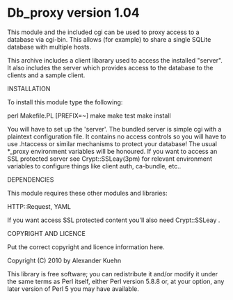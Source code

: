 Db_proxy version 1.04
=====================

This module and the included cgi can be used to proxy access to a database
via cgi-bin. This allows (for example) to share a single SQLite database
with multiple hosts.

This archive includes a client libarary used to access the installed
"server". It also includes the server which provides access to the database
to the clients and a sample client.

INSTALLATION

To install this module type the following:

   perl Makefile.PL [PREFIX=~]
   make
   make test
   make install

You will have to set up the 'server'. The bundled server is simple cgi with a 
plaintext configuration file. It contains no access controls so you will have
to use .htaccess or similar mechanisms to protect your database!
The usual *_proxy environment variables will be honoured.
If you want to access an SSL protected server see Crypt::SSLeay(3pm)
for relevant environment variables to configure things like 
client auth, ca-bundle, etc..

DEPENDENCIES

This module requires these other modules and libraries:

  HTTP::Request, YAML

If you want access SSL protected content you'll also need Crypt::SSLeay .

COPYRIGHT AND LICENCE

Put the correct copyright and licence information here.

Copyright (C) 2010 by Alexander Kuehn

This library is free software; you can redistribute it and/or modify
it under the same terms as Perl itself, either Perl version 5.8.8 or,
at your option, any later version of Perl 5 you may have available.



